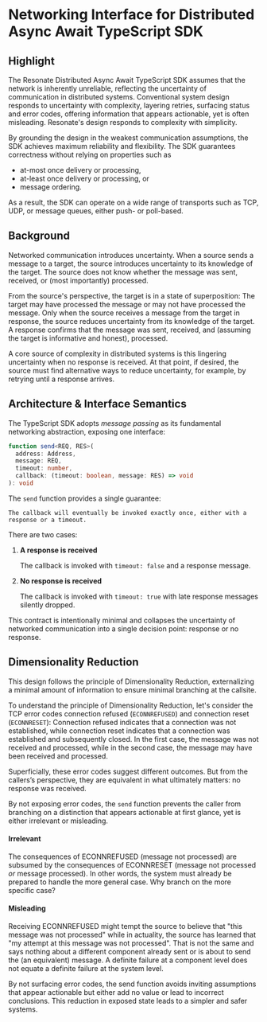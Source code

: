 # Networking Interface for Distributed Async Await TypeScript SDK

## Highlight

The Resonate Distributed Async Await TypeScript SDK assumes that the network is inherently unreliable, reflecting the uncertainty of communication in distributed systems. Conventional system design responds to uncertainty with complexity, layering retries, surfacing status and error codes, offering information that appears actionable, yet is often misleading. Resonate's design responds to complexity with simplicity.

By grounding the design in the weakest communication assumptions, the SDK achieves maximum reliability and flexibility. The SDK guarantees correctness without relying on properties such as

- at-most once delivery or processing,
- at-least once delivery or processing, or
- message ordering.

As a result, the SDK can operate on a wide range of transports such as TCP, UDP, or message queues, either push- or poll-based.

## Background

Networked communication introduces uncertainty. When a source sends a message to a target, the source introduces uncertainty to its knowledge of the target. The source does not know whether the message was sent, received, or (most importantly) processed.

From the source's perspective, the target is in a state of superposition: The target may have processed the message or may not have processed the message. Only when the source receives a message from the target in response, the source reduces uncertainty from its knowledge of the target. A response confirms that the message was sent, received, and (assuming the target is informative and honest), processed.

A core source of complexity in distributed systems is this lingering uncertainty when no response is received. At that point, if desired, the source must find alternative ways to reduce uncertainty, for example, by retrying until a response arrives.

## Architecture & Interface Semantics

The TypeScript SDK adopts *message passing* as its fundamental networking abstraction, exposing one interface:

```ts
function send<REQ, RES>(
  address: Address,
  message: REQ,
  timeout: number,
  callback: (timeout: boolean, message: RES) => void
): void
```

The `send` function provides a single guarantee:

```
The callback will eventually be invoked exactly once, either with a response or a timeout.
```

There are two cases:

1. **A response is received**

    The callback is invoked with `timeout: false` and a response message.

2. **No response is received**

    The callback is invoked with `timeout: true` with late response messages silently dropped.

This contract is intentionally minimal and collapses the uncertainty of networked communication into a single decision point: response or no response.

## Dimensionality Reduction

This design follows the principle of Dimensionality Reduction, externalizing a minimal amount of information to ensure minimal branching at the callsite.

To understand the principle of Dimensionality Reduction, let's consider the TCP error codes connection refused (`ECONNREFUSED`) and connection reset (`ECONNRESET`): Connection refused indicates that a connection was not established, while connection reset indicates that a connection was established and subsequently closed. In the first case, the message was not received and processed, while in the second case, the message may have been received and processed.

Superficially, these error codes suggest different outcomes. But from the callers’s perspective, they are equivalent in what ultimately matters: no response was received.

By not exposing error codes, the `send` function prevents the caller from branching on a distinction that appears actionable at first glance, yet is either irrelevant or misleading.

#### Irrelevant

The consequences of ECONNREFUSED (message not processed) are subsumed by the consequences of ECONNRESET (message not processed *or* message processed). In other words, the system must already be prepared to handle the more general case. Why branch on the more specific case?

#### Misleading

Receiving ECONNREFUSED might tempt the source to believe that "this message was not processed" while in actuality, the source has learned that "my attempt at this message was not processed". That is not the same and says nothing about a different component already sent or is about to send the (an equivalent) message. A definite failure at a component level does not equate a definite failure at the system level.

By not surfacing error codes, the send function avoids inviting assumptions that appear actionable but either add no value or lead to incorrect conclusions. This reduction in exposed state leads to a simpler and safer systems.
